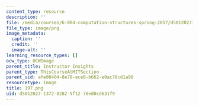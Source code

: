 ```yaml
---
content_type: resource
description: ''
file: /media/courses/6-004-computation-structures-spring-2017/d5012027137282825f1270ed0cd631f9_197.png
file_type: image/png
image_metadata:
  caption: ''
  credit: ''
  image-alt: ''
learning_resource_types: []
ocw_type: OCWImage
parent_title: Instructor Insights
parent_type: ThisCourseAtMITSection
parent_uid: afe08404-8e78-ace8-b662-e0ac78cd1a98
resourcetype: Image
title: 197.png
uid: d5012027-1372-8282-5f12-70ed0cd631f9
---
```

